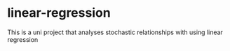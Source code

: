 # linear-regression

This is a uni project that analyses stochastic relationships with using linear regression
